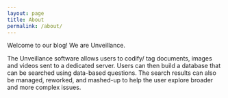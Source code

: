 ```yaml
---
layout: page
title: About
permalink: /about/
---
```


Welcome to our blog!  We are Unveillance.

The Unveillance software allows users to codify/ tag documents, images and videos sent to a dedicated server. Users can then build a database that can be searched using data-based questions. The search results can also be managed, reworked, and mashed-up to help the user explore broader and more complex issues.
